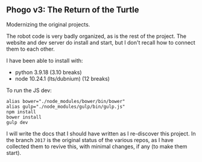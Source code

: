Phogo v3: The Return of the Turtle
-----

Modernizing the original projects.

The robot code is very badly organized, as is the rest of the project.
The website and dev server do install and start, but I don't recall how to connect them to each other.

I have been able to install with:
- python 3.9.18 (3.10 breaks)
- node 10.24.1 (lts/dubnium) (12 breaks)

To run the JS dev:
```
alias bower="./node_modules/bower/bin/bower"
alias gulp="./node_modules/gulp/bin/gulp.js"
npm install
bower install
gulp dev
```


I will write the docs that I should have written as I re-discover this project.
In the branch `2017` is the original status of the various repos, as I have collected
them to revive this, with minimal changes, if any (to make them start).